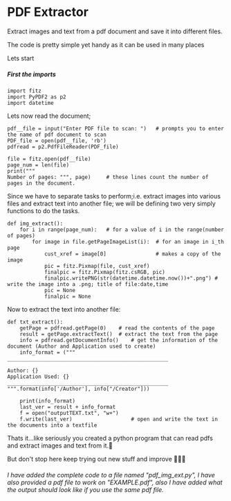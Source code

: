 # PDF Extractor
Extract images and text from a pdf document and save it into different files.

The code is pretty simple yet handy as it can be used in many places

Lets start

##### First the imports
```
import fitz
import PyPDF2 as p2
import datetime
```
Lets now read the document;
```
pdf__file = input("Enter PDF file to scan: ")	# prompts you to enter the name of pdf document to scan
PDF_file = open(pdf__file, 'rb')
pdfread = p2.PdfFileReader(PDF_file)

file = fitz.open(pdf__file)
page_num = len(file)
print("""
Number of pages: """, page)		# these lines count the number of pages in the document.
```

Since we have to separate tasks to perform;i.e. extract images into various files and extract text into another file; we will be defining two very simply functions to do the tasks.

```
def img_extract():
    for i in range(page_num):  	# for a value of i in the range(number of pages)
        for image in file.getPageImageList(i):	# for an image in i_th page
            cust_xref = image[0]				# makes a copy of the image
            pic = fitz.Pixmap(file, cust_xref)
            finalpic = fitz.Pixmap(fitz.csRGB, pic)
            finalpic.writePNG(str(datetime.datetime.now())+".png") # write the image into a .png; title of file:date,time 
            pic = None
            finalpic = None
```
Now to extract the text into another file:

```
def txt_extract():
    getPage = pdfread.getPage(0)	# read the contents of the page
    result = getPage.extractText()	# extract the text from the page
    info = pdfread.getDocumentInfo()	# get the information of the document (Author and Application used to create)
    info_format = (""" 
____________________________________________________
                                                    
Author: {}
Application Used: {}                                
____________________________________________________ """.format(info['/Author'], info["/Creator"]))

    print(info_format)
    last_ver = result + info_format
    f = open("outputTEXT.txt", "w+")
    f.write(last_ver)					# open and write the text in the documents into a textfile
```

Thats it...like seriously you created a python program that can read pdfs and extract images and text from it.🎉

But don't stop here keep trying out new stuff and improve 🎉🎉🎉

###### I have added the complete code to a file named "pdf_img_ext.py", I have also provided a pdf file to work on "EXAMPLE.pdf", also I have added what the output should look like if you use the same pdf file.
